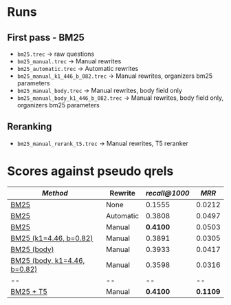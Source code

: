 # Runs

## First pass - BM25

  * `bm25.trec` -> raw questions
  * `bm25_manual.trec` -> Manual rewrites
  * `bm25_automatic.trec` -> Automatic rewrites
  * `bm25_manual_k1_446_b_082.trec` -> Manual rewrites, organizers bm25 parameters 
  * `bm25_manual_body.trec` -> Manual rewrites, body field only
  * `bm25_manual_body_k1_446_b_082.trec` -> Manual rewrites, body field only, organizers bm25 parameters

## Reranking

  * `bm25_manual_rerank_t5.trec` -> Manual rewrites, T5 reranker

# Scores against pseudo qrels

| *Method* | Rewrite | *recall@1000* | *MRR* |
| -- | -- | -- | -- |
| [BM25](config/bm25.yaml) | None | 0.1555 | 0.0212 |
| [BM25](config/bm25_automatic.yaml) | Automatic | 0.3808 | 0.0497 |
| [BM25](config/bm25_manual.yaml) | Manual | **0.4100** | 0.0503 |
| [BM25 (k1=4.46, b=0.82)](config/bm25_k1_446_b_082_manual.yaml) | Manual | 0.3891 | 0.0305 |
| [BM25 (body)](config/bm25_body_manual.yaml) | Manual | 0.3933 | 0.0417 |
| [BM25 (body, k1=4.46, b=0.82)](config/bm25_body_k1_446_b_082_manual.yaml) | Manual | 0.3598 | 0.0316 |
| -- | -- | -- | -- |
| [BM25 + T5](config/bm25_manual_rerank_t5.yaml) | Manual | **0.4100** | **0.1109** |